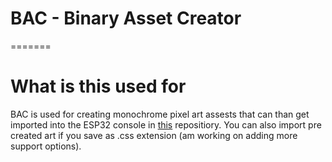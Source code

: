 # BAC - Binary Asset Creator
=======

# What is this used for

BAC is used for creating monochrome pixel art assests that can than get imported into the ESP32 console in [this](https://github.com/Tevzi2/ESP32-handheld) repositiory. You can also import pre created art if you save as .css extension (am working on adding more support options).